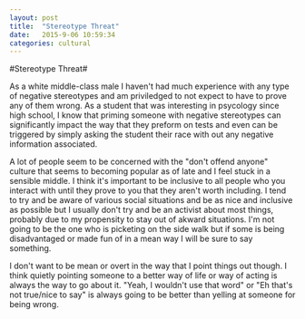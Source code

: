 ```yaml
---
layout: post
title:  "Stereotype Threat"
date:   2015-9-06 10:59:34
categories: cultural
---
```


#Stereotype Threat#

As a white middle-class male I haven't had much experience with any type of negative stereotypes and am priviledged to not expect to have to prove any of them wrong. As a student that was interesting in psycology since high school, I know that priming someone with negative stereotypes can significantly impact the way that they preform on tests and even can be triggered by simply asking the student their race with out any negative information associated.

A lot of people seem to be concerned with the "don't offend anyone" culture that seems to becoming popular as of late and I feel stuck in a sensible middle. I think it's important to be inclusive to all people who you interact with until they prove to you that they aren't worth including. I tend to try and be aware of various social situations and be as nice and inclusive as possible but I usually don't try and be an activist about most things, probably due to my propensity to stay out of akward situations. I'm not going to be the one who is picketing on the side walk but if some is being disadvantaged or made fun of in a mean way I will be sure to say something.

I don't want to be mean or overt in the way that I point things out though. I think quietly pointing someone to a better way of life or way of acting is always the way to go about it. "Yeah, I wouldn't use that word" or "Eh that's not true/nice to say" is always going to be better than yelling at someone for being wrong.